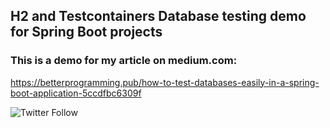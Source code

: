 ## H2 and Testcontainers Database testing demo for Spring Boot projects

### This is a demo for my article on medium.com:

https://betterprogramming.pub/how-to-test-databases-easily-in-a-spring-boot-application-5ccdfbc6309f


![Twitter Follow](https://img.shields.io/twitter/follow/kirshiyin?style=social)
